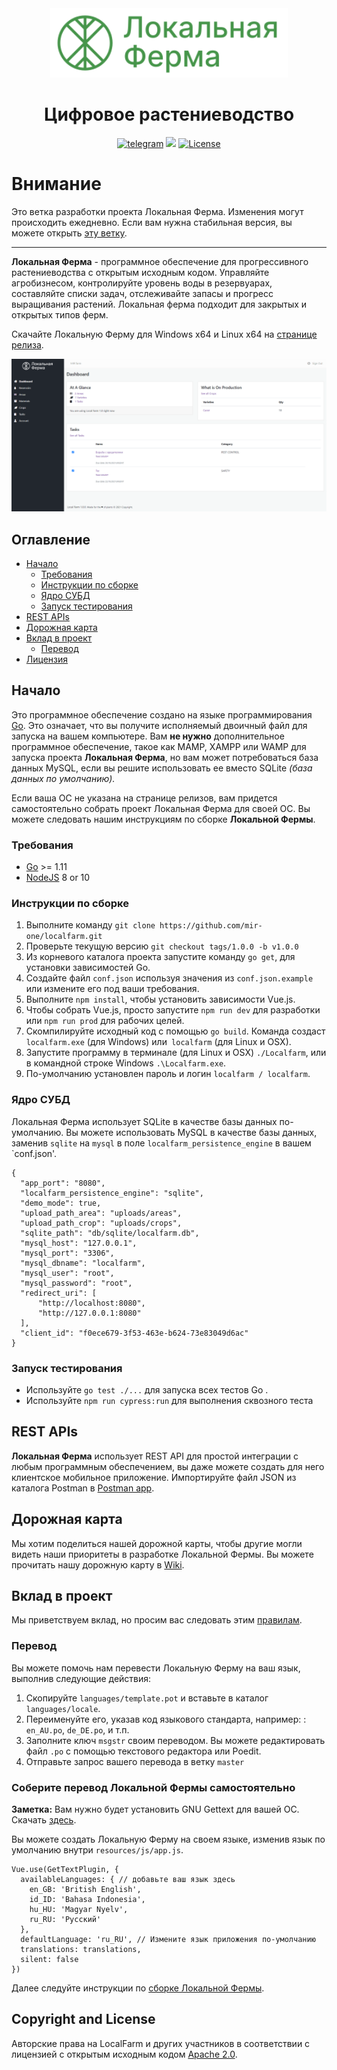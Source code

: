 <div align="center">
    <img src="resources/images/logob.png" alt="Локальная Ферма" width="380">
    <h1>Цифровое растениеводство</h1>
    <a href="https://t.me/mirlocalfarm"><img src="https://img.shields.io/badge/Telegram-blue.svg?logo=telegram&style=flat&label=chat%20on" alt="telegram"></a>
    <img src="https://img.shields.io/badge/semver-1.0.0-green.svg?maxAge=2592000">
    <a href="https://opensource.org/licenses/Apache-2.0" target="_blank"><img src="https://img.shields.io/badge/License-Apache%202.0-blue.svg" alt="License"></a>
</div>

# Внимание

Это ветка разработки проекта Локальная Ферма. Изменения могут происходить ежедневно. Если вам нужна стабильная версия, вы можете открыть [эту ветку](https://github.com/mir-one/localfarm/tree/master).

---

**Локальная Ферма** - программное обеспечение для прогрессивного растениеводства с открытым исходным кодом. Управляйте агробизнесом, контролируйте уровень воды в резервуарах, составляйте списки задач, отслеживайте запасы и прогресс выращивания растений. Локальная ферма подходит для закрытых и открытых типов ферм.

Скачайте Локальную Ферму для Windows x64 и Linux x64 на [странице релиза](https://github.com/mir-one/localfarm/releases/tag/1.0.0).

![Скриншот](screenshot.PNG)

## Оглавление

* [Начало](#Начало)
    * [Требования](#Требования)
    * [Инструкции по сборке](#Инструкции-по-сборке)
    * [Ядро СУБД](#Ядро-СУБД)
    * [Запуск тестирования](#Запуск-тестирования)
* [REST APIs](#rest-apis)
* [Дорожная карта](#Дорожная-карта)
* [Вклад в проект](#Вклад-в-проект)
    * [Перевод](#Перевод)
* [Лицензия](#Лицензия)

## Начало

Это программное обеспечение создано на языке программирования [Go](https://golang.org). Это означает, что вы получите исполняемый двоичный файл для запуска на вашем компьютере. Вам **не нужно** дополнительное программное обеспечение, такое как MAMP, XAMPP или WAMP для запуска проекта **Локальная Ферма**, но вам может потребоваться база данных MySQL, если вы решите использовать ее вместо SQLite *(база данных по умолчанию).*

Если ваша ОС не указана на странице релизов, вам придется самостоятельно собрать проект Локальная Ферма для своей ОС. Вы можете следовать нашим инструкциям по сборке **Локальной Фермы**. 

### Требования
- [Go](https://golang.org) >= 1.11
- [NodeJS](https://nodejs.org/en/) 8 or 10

### Инструкции по сборке
1. Выполните команду `git clone https://github.com/mir-one/localfarm.git`
2. Проверьте текущую версию `git checkout tags/1.0.0 -b v1.0.0`
3. Из корневого каталога проекта запустите команду `go get`, для установки зависимостей Go.
4. Создайте файл `conf.json` используя значения из `conf.json.example` или измените его под ваши требования.
5. Выполните `npm install`, чтобы установить зависимости Vue.js. 
6. Чтобы собрать Vue.js, просто запустите `npm run dev` для разработки или `npm run prod` для рабочих целей. 
7. Скомпилируйте исходный код с помощью `go build`. Команда создаст `localfarm.exe` (для Windows) или` localfarm` (для Linux и OSX).
8. Запустите программу в терминале (для Linux и OSX) `./Localfarm`, или в командной строке Windows `.\Localfarm.exe`. 
9. По-умолчанию установлен пароль и логин `localfarm / localfarm`.

### Ядро СУБД

Локальная Ферма использует SQLite в качестве базы данных по-умолчанию. Вы можете использовать MySQL в качестве базы данных, заменив `sqlite` на `mysql` в поле `localfarm_persistence_engine` в вашем `conf.json'. 

```
{
  "app_port": "8080",
  "localfarm_persistence_engine": "sqlite",
  "demo_mode": true,
  "upload_path_area": "uploads/areas",
  "upload_path_crop": "uploads/crops",
  "sqlite_path": "db/sqlite/localfarm.db",
  "mysql_host": "127.0.0.1",
  "mysql_port": "3306",
  "mysql_dbname": "localfarm",
  "mysql_user": "root",
  "mysql_password": "root",
  "redirect_uri": [
      "http://localhost:8080",
      "http://127.0.0.1:8080"
  ],
  "client_id": "f0ece679-3f53-463e-b624-73e83049d6ac"
}
```

### Запуск тестирования
- Используйте `go test ./...` для запуска всех тестов Go .
- Используйте `npm run cypress:run` для выполнения сквозного теста 

## REST APIs
**Локальная Ферма** использует REST API для простой интеграции с любым программным обеспечением, вы даже можете создать для него клиентское мобильное приложение. Импортируйте файл JSON из каталога Postman в [Postman app](https://www.getpostman.com).

## Дорожная карта
Мы хотим поделиться нашей дорожной карты, чтобы другие могли видеть наши приоритеты в разработке Локальной Фермы. Вы можете прочитать нашу дорожную карту в [Wiki](https://github.com/mir-one/localfarm/wiki/Roadmap).

## Вклад в проект
Мы приветствуем вклад, но просим вас следовать этим [правилам](contributing.md).

### Перевод

Вы можете помочь нам перевести Локальную Ферму на ваш язык, выполнив следующие действия: 

1. Скопируйте `languages/template.pot` и вставьте в каталог `languages/locale`.
2. Переименуйте его, указав код языкового стандарта, например: : `en_AU.po`, `de_DE.po`, и т.п.
3. Заполните ключ `msgstr` своим переводом. Вы можете редактировать файл `.po` с помощью текстового редактора или Poedit. 
4. Отправьте запрос вашего перевода в ветку `master` 

### Соберите перевод Локальной Фермы самостоятельно 

**Заметка:** Вам нужно будет установить GNU Gettext для вашей ОС. Скачать [здесь](https://www.gnu.org/software/gettext/).

Вы можете создать Локальную Ферму на своем языке, изменив язык по умолчанию внутри `resources/js/app.js`.

```
Vue.use(GetTextPlugin, {
  availableLanguages: { // добавьте ваш язык здесь
    en_GB: 'British English',
    id_ID: 'Bahasa Indonesia',
    hu_HU: 'Magyar Nyelv',
    ru_RU: 'Русский'
  },
  defaultLanguage: 'ru_RU', // Измените язык приложения по-умолчанию
  translations: translations,
  silent: false
})
```

Далее следуйте инструкции по [сборке Локальной Фермы](#Инструкции-по-сборке).

## Copyright and License

Авторские права на LocalFarm и других участников в соответствии с лицензией с открытым исходным кодом [Apache 2.0](https://github.com/mir-one/localfarm/blob/master/LICENSE).
